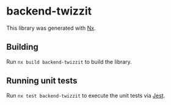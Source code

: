 # backend-twizzit

This library was generated with [Nx](https://nx.dev).

## Building

Run `nx build backend-twizzit` to build the library.

## Running unit tests

Run `nx test backend-twizzit` to execute the unit tests via [Jest](https://jestjs.io).
